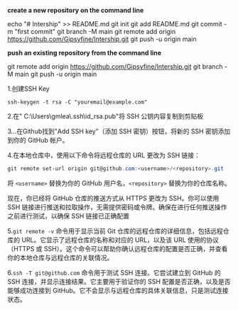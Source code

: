 **create a new repository on the command line**

echo "# Intership" >> README.md
git init
git add README.md
git commit -m "first commit"
git branch -M main
git remote add origin https://github.com/Gipsyfine/Intership.git
git push -u origin main

**push an existing repository from the command line**

git remote add origin https://github.com/Gipsyfine/Intership.git
git branch -M main
git push -u origin main

1.创建SSH Key

```
ssh-keygen -t rsa -C "youremail@example.com"
```

2.在" C:\Users\gmlea\\.ssh\id_rsa.pub"将 SSH 公钥内容复制到剪贴板

3...在Github找到"Add SSH key"（添加 SSH 密钥）按钮，将新的 SSH 密钥添加到你的 GitHub 帐户。

4.在本地仓库中，使用以下命令将远程仓库的 URL 更改为 SSH 链接：

```powershell
git remote set-url origin git@github.com:<username>/<repository>.git
```

将 `<username>` 替换为你的 GitHub 用户名，`<repository>` 替换为你的仓库名称。

现在，你已经将 GitHub 仓库的推送方式从 HTTPS 更改为 SSH。你可以使用 SSH 链接进行推送和拉取操作，无需提供密码或令牌。确保在进行任何推送操作之前进行测试，以确保 SSH 链接已正确配置

5.`git remote -v` 命令用于显示当前 Git 仓库的远程仓库的详细信息，包括远程仓库的 URL。它显示了远程仓库的名称和对应的 URL，以及该 URL 使用的协议（HTTPS 或 SSH）。这个命令可以帮助你确认远程仓库的配置是否正确，并查看你的本地仓库与远程仓库的关联情况。

6.`ssh -T git@github.com` 命令用于测试 SSH 连接。它尝试建立到 GitHub 的 SSH 连接，并显示连接结果。它主要用于验证你的 SSH 配置是否正确，以及是否能够成功连接到 GitHub。它不会显示与远程仓库的具体关联信息，只是测试连接状态。






